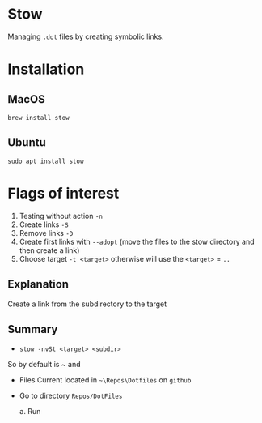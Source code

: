 # Stow
Managing `.dot` files by creating symbolic links.

# Installation

## MacOS 
`brew install stow`
## Ubuntu
`sudo apt install stow`

# Flags of interest
1. Testing without action `-n`
2. Create links `-S`
3. Remove links `-D`
4. Create first links with `--adopt`  (move the files to the stow directory and then create a link)
5. Choose target `-t <target>` otherwise will use the  `<target>` =  `..`

## Explanation
Create a link from the subdirectory to the target

## Summary
* `stow -nvSt <target> <subdir>`

So by default <target> is ~ and 

* Files Current located in `~\Repos\Dotfiles` on `github`


* Go to directory `Repos/DotFiles`

  a. Run



